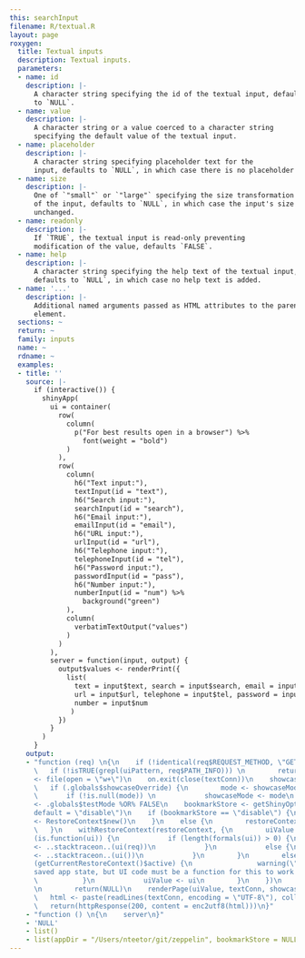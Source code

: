```yaml
---
this: searchInput
filename: R/textual.R
layout: page
roxygen:
  title: Textual inputs
  description: Textual inputs.
  parameters:
  - name: id
    description: |-
      A character string specifying the id of the textual input, defaults
      to `NULL`.
  - name: value
    description: |-
      A character string or a value coerced to a character string
      specifying the default value of the textual input.
  - name: placeholder
    description: |-
      A character string specifying placeholder text for the
      input, defaults to `NULL`, in which case there is no placeholder text.
  - name: size
    description: |-
      One of `"small"` or `"large"` specifying the size transformation
      of the input, defaults to `NULL`, in which case the input's size is
      unchanged.
  - name: readonly
    description: |-
      If `TRUE`, the textual input is read-only preventing
      modification of the value, defaults `FALSE`.
  - name: help
    description: |-
      A character string specifying the help text of the textual input,
      defaults to `NULL`, in which case no help text is added.
  - name: '...'
    description: |-
      Additional named arguments passed as HTML attributes to the parent
      element.
  sections: ~
  return: ~
  family: inputs
  name: ~
  rdname: ~
  examples:
  - title: ''
    source: |-
      if (interactive()) {
        shinyApp(
          ui = container(
            row(
              column(
                p("For best results open in a browser") %>%
                  font(weight = "bold")
              )
            ),
            row(
              column(
                h6("Text input:"),
                textInput(id = "text"),
                h6("Search input:"),
                searchInput(id = "search"),
                h6("Email input:"),
                emailInput(id = "email"),
                h6("URL input:"),
                urlInput(id = "url"),
                h6("Telephone input:"),
                telephoneInput(id = "tel"),
                h6("Password input:"),
                passwordInput(id = "pass"),
                h6("Number input:"),
                numberInput(id = "num") %>%
                  background("green")
              ),
              column(
                verbatimTextOutput("values")
              )
            )
          ),
          server = function(input, output) {
            output$values <- renderPrint({
              list(
                text = input$text, search = input$search, email = input$email,
                url = input$url, telephone = input$tel, password = input$pass,
                number = input$num
               )
            })
          }
        )
      }
    output:
    - "function (req) \n{\n    if (!identical(req$REQUEST_METHOD, \"GET\")) \n        return(NULL)\n
      \   if (!isTRUE(grepl(uiPattern, req$PATH_INFO))) \n        return(NULL)\n    textConn
      <- file(open = \"w+\")\n    on.exit(close(textConn))\n    showcaseMode <- .globals$showcaseDefault\n
      \   if (.globals$showcaseOverride) {\n        mode <- showcaseModeOfReq(req)\n
      \       if (!is.null(mode)) \n            showcaseMode <- mode\n    }\n    testMode
      <- .globals$testMode %OR% FALSE\n    bookmarkStore <- getShinyOption(\"bookmarkStore\",
      default = \"disable\")\n    if (bookmarkStore == \"disable\") {\n        restoreContext
      <- RestoreContext$new()\n    }\n    else {\n        restoreContext <- RestoreContext$new(req$QUERY_STRING)\n
      \   }\n    withRestoreContext(restoreContext, {\n        uiValue <- NULL\n        if
      (is.function(ui)) {\n            if (length(formals(ui)) > 0) {\n                uiValue
      <- ..stacktraceon..(ui(req))\n            }\n            else {\n                uiValue
      <- ..stacktraceon..(ui())\n            }\n        }\n        else {\n            if
      (getCurrentRestoreContext()$active) {\n                warning(\"Trying to restore
      saved app state, but UI code must be a function for this to work! See ?enableBookmarking\")\n
      \           }\n            uiValue <- ui\n        }\n    })\n    if (is.null(uiValue))
      \n        return(NULL)\n    renderPage(uiValue, textConn, showcaseMode, testMode)\n
      \   html <- paste(readLines(textConn, encoding = \"UTF-8\"), collapse = \"\\n\")\n
      \   return(httpResponse(200, content = enc2utf8(html)))\n}"
    - "function () \n{\n    server\n}"
    - 'NULL'
    - list()
    - list(appDir = "/Users/nteetor/git/zeppelin", bookmarkStore = NULL)
---
```

